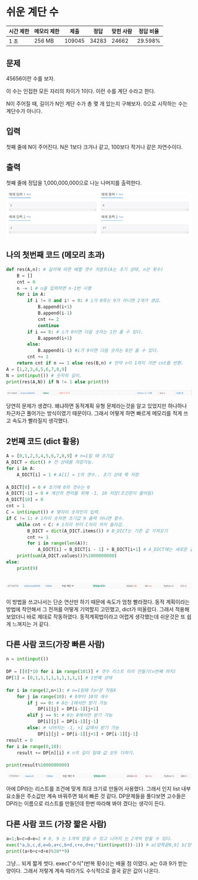 # 쉬운 계단 수

| 시간 제한 | 메모리 제한 | 제출     | 정답    | 맞힌 사람 | 정답 비율   |
| ----- | ------ | ------ | ----- | ----- | ------- |
| 1 초   | 256 MB | 109045 | 34283 | 24662 | 29.598% |

## 문제

45656이란 수를 보자.

이 수는 인접한 모든 자리의 차이가 1이다. 이런 수를 계단 수라고 한다.

N이 주어질 때, 길이가 N인 계단 수가 총 몇 개 있는지 구해보자. 0으로 시작하는 수는 계단수가 아니다.

## 입력

첫째 줄에 N이 주어진다. N은 1보다 크거나 같고, 100보다 작거나 같은 자연수이다.

## 출력

첫째 줄에 정답을 1,000,000,000으로 나눈 나머지를 출력한다.

![](20220814_백준10844_쉬운%20계단%20수assets/2022-08-14-22-34-32-image.png)

## 나의 첫번째 코드 (메모리 초과)

```python
def res(A,n): # 길이에 따른 배열 갯수 카운트(A는 초기 상태, n은 횟수)
    B = []
    cnt = 0
    n -= 1 # n을 입력하면 n-1번 시행
    for i in A:
        if i != 0 and i! = 9: # i가 0또는 9가 아니면 2개가 생김. 
            B.append(i+1)
            B.append(i-1)
            cnt += 2
            continue
        if i == 0: # i가 0이면 다음 숫자는 1만 올 수 있다.
            B.append(i+1)
        else:
            B.append(i-1) #i가 9이면 다음 숫자는 8만 올 수 있다.
        cnt += 1 
    return cnt if n == 1 else res(B,n) # 만약 n이 1까지 가면 cnt를 반환.
A = [1,2,3,4,5,6,7,8,9]
N = int(input()) # 숫자의 길이.
print(res(A,N)) if N != 1 else print(9)
```

![](20220814_백준10844_쉬운%20계단%20수assets/2022-08-14-22-37-57-image.png)

당연히 문제가 생겼다. 왜냐하면 동적계획 유형 문제라는것을 알고 있었지만 하나하나 차근차근 풀어가는 방식이였기 때문이다. 그래서 어떻게 하면 빠르게 메모리를 적게 쓰고 속도가 빨라질지 생각했다. 

## 2번째 코드 (dict 활용)

```python
A = [0,1,2,3,4,5,6,7,8,9] # n=1일 때 초기값
A_DICT = dict() # 전 상태를 저장가능.
for i in A:
    A_DICT[i] = 1 # A[1] = 1의 갯수.. 초기 상태 쭉 저장

A_DICT[0] = 0 # 초기에 0의 갯수는 0
A_DICT[-1] = 0 # 계산의 편리를 위해 -1, 10 저장(조건문이 줄어듬)
A_DICT[10] = 0
cnt = 1
C = int(input()) # 몇자리 숫자인지 입력.
if C != 1: # 1자리 숫자면 초기값 9 출력 아니면 함수.
    while cnt < C: # 1자리 부터 C자리 까지 올라감.
        B_DICT = dict(A_DICT.items()) # B_DICT는 기존 값 가져오기
        cnt += 1
        for i in range(len(A)):
            A_DICT[i] = B_DICT[i - 1] + B_DICT[i+1] # A_DICT에는 새로운 값 입력
    print(sum(A_DICT.values())%1000000000)
else:
    print(9)
```

## ![](20220814_백준10844_쉬운%20계단%20수assets/2022-08-14-23-03-56-image.png)

이 방법을 쓰고나서는 단순 연산만 하기 때문에 속도가 엄청 빨라졌다. 동적 계획이라는 방법에 착안해서 그 전꺼를 어떻게 기억할지 고민했고, dict가 떠올랐다. 그래서 적용해 보았더니 바로 제대로 작동하였다. 동적계획법이라고 어렵게 생각했는데 쉬운것은 또 쉽게 느껴지는 거 같다.

## 다른 사람 코드(가장 빠른 사람)

```python
n = int(input())

DP = [[0]*10 for i in range(101)] # 갯수 리스트 미리 만들기(n번째 까지)
DP[1] = [0,1,1,1,1,1,1,1,1,1] # 1번째 상태

for i in range(2,n+1): # n=1일때 for문 작동X
    for j in range(10): # 0부터 10의 개수 
        if j == 0: # 0는 1에서만 받기 가능 
            DP[i][j] = DP[i-1][j+1]
        elif j == 9: # 9는 8에서만 받기 가능 
            DP[i][j] = DP[i-1][j-1]
        else: # 나머지는 -1, +1 값에서 받기 가능 
            DP[i][j] = DP[i-1][j+1] + DP[i-1][j-1]
result = 0
for i in range(0,10):
    result += DP[n][i] # n의 길이 일때 값 모두 더하기.

print(result%1000000000)
```

![](20220814_백준10844_쉬운%20계단%20수assets/2022-08-14-23-26-55-image.png)

아에 DP라는 리스트를 조건에 맞게 최대 크기로 만들어 사용했다. 그래서 인지 list 내부 요소들은 주소값만 계속 바꿔주면 돼서 빠른 것 같다. DP문제들을 풀다보면 고수들은 DP라는 이름으로 리스트를 만들던데 한번 따라해 봐야 겠다는 생각이 든다. 

## 다른 사람 코드 (가장 짧은 사람)

```python
a=1;b=c=d=e=2 # 0, 9 는 1개씩 받을 수 있고 나머지 는 2개씩 받을 수 있다.
exec("a,b,c,d,e=b,a+c,b+d,c+e,d+e;"(int(input())-1)) # a[양쪽끝0,9] b[양쪽끝 에서 2번째 1, 8] ... 의
print((a+b+c+d+e)%10**9)
```

그냥... 되게 짧게 썻다. exec("수식"(반복 횟수))는 배울 점 이였다. a는 0과 9가 받는 양이다. 그래서 저렇게 계속 따라가도 수식적으로 결국 같은 값이 나온다.


